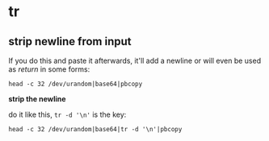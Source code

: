 # tr

## strip newline from input

If you do this and paste it afterwards, it'll add a newline or will even be used as *return* in some forms:

```
head -c 32 /dev/urandom|base64|pbcopy
```

**strip the newline**

do it like this, `tr -d '\n'` is the key:

```
head -c 32 /dev/urandom|base64|tr -d '\n'|pbcopy
```
